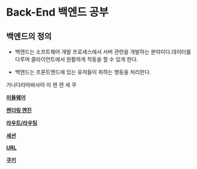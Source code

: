 # Back-End 백엔드 공부

## 백엔드의 정의

- 백엔드는 소프트웨어 개발 프로세스에서 서버 관련을 개발하는 분야이다.데이터를 다루며 클라이언트에서 원활하게 작동을 할 수 있게 한다.

- 백엔드는 프론트엔드에 있는 유저들이 취하는 행동을 처리한다.

가나다라마바사아
미 렌 렌 세 쿠

__[미들웨어](https://github.com/honghyunin/TIL/blob/main/web/Backend/Middleware.md "미들웨어")__


__[렌더링 엔진](https://github.com/honghyunin/TIL/blob/main/web/Backend/Rendering%20engine.md "렌더링 엔진")__


__[라우트/라우팅](https://github.com/honghyunin/TIL/blob/main/web/Backend/Routing.md "라우트 / 라우팅")__


__[세션](https://github.com/honghyunin/TIL/blob/main/web/Backend/session.md "세션")__


__[URL](https://github.com/honghyunin/TIL/blob/main/web/Backend/URL.md "URL")__


__[쿠키](https://github.com/honghyunin/TIL/blob/main/web/Backend/Cookie.md "쿠키")__


